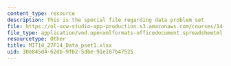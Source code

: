 ```yaml
---
content_type: resource
description: This is the special file regarding data problem set
file: https://ol-ocw-studio-app-production.s3.amazonaws.com/courses/14-27-economics-and-e-commerce-fall-2014/30e845d462db9fb25dbe91e187b47525_MIT14_27F14_Data_pset1.xlsx
file_type: application/vnd.openxmlformats-officedocument.spreadsheetml.sheet
resourcetype: Other
title: MIT14_27F14_Data_pset1.xlsx
uid: 30e845d4-62db-9fb2-5dbe-91e187b47525
---
```

